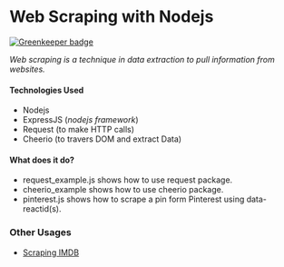 # Web Scraping with Nodejs

[![Greenkeeper badge](https://badges.greenkeeper.io/amandeepmittal/nodescrapers.svg)](https://greenkeeper.io/)

*Web scraping is a technique in data extraction to pull information from websites.*

#### Technologies Used
- Nodejs
- ExpressJS (*nodejs framework*)
- Request (to make HTTP calls)
- Cheerio (to travers DOM and extract Data)

#### What does it do?
- request_example.js shows how to use request package.
- cheerio_example shows how to use cheerio package.
- pinterest.js shows how to scrape a pin form Pinterest using data-reactid(s).

### Other Usages
- [Scraping IMDB](https://github.com/amandeepmittal/nodescrapers/tree/master/nodescraper_imdb)
